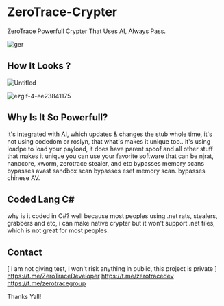 # ZeroTrace-Crypter
ZeroTrace Powerfull Crypter That Uses AI, Always Pass.

![ger](https://github.com/user-attachments/assets/ec286fc9-fb2b-4650-9058-81fe66bef9ab)

## How It Looks ?
![Untitled](https://github.com/user-attachments/assets/43827380-1ef9-4362-b3af-07cc9199e965)

![ezgif-4-ee23841175](https://github.com/user-attachments/assets/36dfd062-7ef4-4cc6-8142-ff287f999f26)



## Why Is It So Powerfull?
 it's integrated with AI, which updates & changes the stub whole time,  it's not using codedom or roslyn, that what's makes it unique too..
 it's using loadpe to load your payload, it does have parent spoof and all other stuff that makes it unique
 you can use your favorite software that can be njrat, nanocore, xworm, zerotrace stealer, and etc
 bypasses memory scans
 bypasses avast sandbox scan
 bypasses eset memory scan.
 bypasses chinese AV.



## Coded Lang C#
why is it coded in C#?  well because most peoples using .net  rats, stealers, grabbers and etc,  i can make native crypter but it won't support .net files, which is not great for most peoples.


## Contact
[ i am not giving test, i won't risk anything in public, this project is private ]
https://t.me/ZeroTraceDeveloper
https://t.me/zerotracedev
https://t.me/zerotracegroup

 Thanks Yall!
